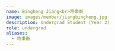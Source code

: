 ```yaml
---
name: Bingheng Jiang<br>蒋秉衡
image: images/member/jiangbingheng.jpg
description: Undergrad Student (Year 2)
role: undergrad
aliases:
  - 蒋秉衡
---
```


<centre>

</centre>
